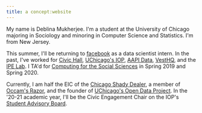 ```yaml
---
title: a concept:website
---
```


My name is Deblina Mukherjee. I'm a student at the University of Chicago majoring in Sociology and minoring in Computer Science and Statistics. I'm from New Jersey. 

This summer, I'll be returning to [facebook](http://facebook.com) as a 
data scientist intern. In the past, I've worked for [Civic Hall](http://civichall.org), [UChicago's IOP](http://politics.uchicago.edu), [AAPI Data](http://aapidata.com), [VestHQ](http://vesthq.com), and the [IPE Lab](http://home.uchicago.edu/~gulotty/IPElab.html). I TA'd for [Computing for the Social Sciences](http://cfss.uchicago.edu) in Spring 2019 and Spring 2020. 

Currently, I am half the EIC of the [Chicago Shady Dealer](http://chicagoshadydealer.com), a member of [Occam's Razor](http://occam.uchicago.edu), and the founder of [UChicago's Open Data Project](https://www.uchicagotechteam.com/open-data-project). In the '20-21 academic year, I'll be the Civic Engagement Chair on the IOP's [Student Advisory Board](http://politics.uchicago.edu/pages/student-leaders). 

